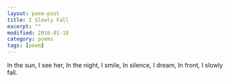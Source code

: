 ```yaml
---
layout: poem-post
title: I Slowly Fall
excerpt: ""
modified: 2016-01-10
category: poems
tags: [poem]
---
```


In the sun, I see her,
In the night, I smile,
In silence, I dream,
In front, I slowly fall.
